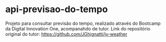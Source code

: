# api-previsao-do-tempo
Projeto para consultar previsão do tempo, realizado através do Bootcamp da Digital Innovation One, acompanahdo de tutor.
Link do repositório original do tutor: https://github.com/JGhignatti/jv-weather